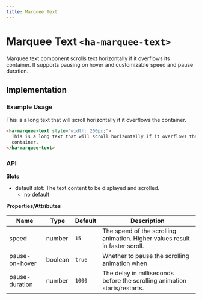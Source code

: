 ```yaml
---
title: Marquee Text
---
```


# Marquee Text `<ha-marquee-text>`

Marquee text component scrolls text horizontally if it overflows its container. It supports pausing on hover and customizable speed and pause duration.

## Implementation

### Example Usage

<ha-marquee-text style="width: 200px;">
    This is a long text that will scroll horizontally if it overflows the container.
</ha-marquee-text>

```html
<ha-marquee-text style="width: 200px;">
  This is a long text that will scroll horizontally if it overflows the
  container.
</ha-marquee-text>
```

### API

**Slots**

- default slot: The text content to be displayed and scrolled.
  - no default

**Properties/Attributes**

| Name           | Type    | Default | Description                                                                  |
| -------------- | ------- | ------- | ---------------------------------------------------------------------------- |
| speed          | number  | `15`    | The speed of the scrolling animation. Higher values result in faster scroll. |
| pause-on-hover | boolean | `true`  | Whether to pause the scrolling animation when                                |
| pause-duration | number  | `1000`  | The delay in milliseconds before the scrolling animation starts/restarts.    |
